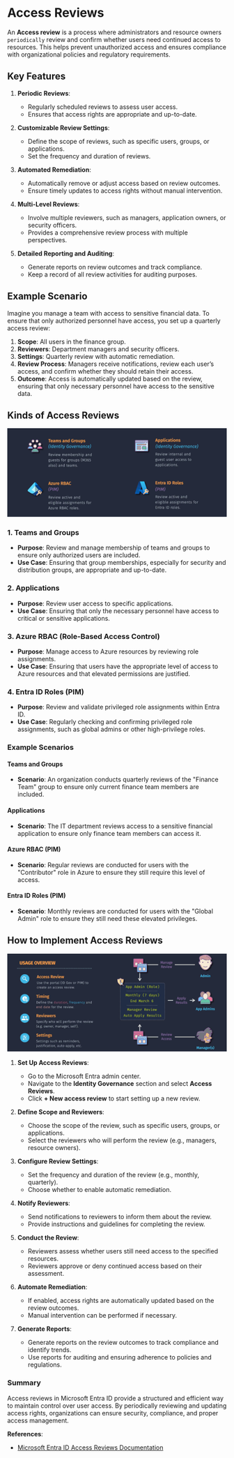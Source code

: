 # Access Reviews

An **Access review** is a process where administrators and resource owners `periodically` review and confirm whether users need continued access to resources. This helps prevent unauthorized access and ensures compliance with organizational policies and regulatory requirements.

## Key Features

1. **Periodic Reviews**:

   - Regularly scheduled reviews to assess user access.
   - Ensures that access rights are appropriate and up-to-date.

2. **Customizable Review Settings**:

   - Define the scope of reviews, such as specific users, groups, or applications.
   - Set the frequency and duration of reviews.

3. **Automated Remediation**:

   - Automatically remove or adjust access based on review outcomes.
   - Ensure timely updates to access rights without manual intervention.

4. **Multi-Level Reviews**:

   - Involve multiple reviewers, such as managers, application owners, or security officers.
   - Provides a comprehensive review process with multiple perspectives.

5. **Detailed Reporting and Auditing**:
   - Generate reports on review outcomes and track compliance.
   - Keep a record of all review activities for auditing purposes.

## Example Scenario

Imagine you manage a team with access to sensitive financial data. To ensure that only authorized personnel have access, you set up a quarterly access review:

1. **Scope**: All users in the finance group.
2. **Reviewers**: Department managers and security officers.
3. **Settings**: Quarterly review with automatic remediation.
4. **Review Process**: Managers receive notifications, review each user’s access, and confirm whether they should retain their access.
5. **Outcome**: Access is automatically updated based on the review, ensuring that only necessary personnel have access to the sensitive data.

## Kinds of Access Reviews

![alt text](images/access-review-kinds.png)

### 1. **Teams and Groups**

- **Purpose**: Review and manage membership of teams and groups to ensure only authorized users are included.
- **Use Case**: Ensuring that group memberships, especially for security and distribution groups, are appropriate and up-to-date.

### 2. **Applications**

- **Purpose**: Review user access to specific applications.
- **Use Case**: Ensuring that only the necessary personnel have access to critical or sensitive applications.

### 3. **Azure RBAC (Role-Based Access Control)**

- **Purpose**: Manage access to Azure resources by reviewing role assignments.
- **Use Case**: Ensuring that users have the appropriate level of access to Azure resources and that elevated permissions are justified.

### 4. **Entra ID Roles (PIM)**

- **Purpose**: Review and validate privileged role assignments within Entra ID.
- **Use Case**: Regularly checking and confirming privileged role assignments, such as global admins or other high-privilege roles.

### Example Scenarios

#### Teams and Groups

- **Scenario**: An organization conducts quarterly reviews of the "Finance Team" group to ensure only current finance team members are included.

#### Applications

- **Scenario**: The IT department reviews access to a sensitive financial application to ensure only finance team members can access it.

#### Azure RBAC (PIM)

- **Scenario**: Regular reviews are conducted for users with the "Contributor" role in Azure to ensure they still require this level of access.

#### Entra ID Roles (PIM)

- **Scenario**: Monthly reviews are conducted for users with the "Global Admin" role to ensure they still need these elevated privileges.

## How to Implement Access Reviews

![alt text](images/access-review-implementation.png)

1. **Set Up Access Reviews**:

   - Go to the Microsoft Entra admin center.
   - Navigate to the **Identity Governance** section and select **Access Reviews**.
   - Click **+ New access review** to start setting up a new review.

2. **Define Scope and Reviewers**:

   - Choose the scope of the review, such as specific users, groups, or applications.
   - Select the reviewers who will perform the review (e.g., managers, resource owners).

3. **Configure Review Settings**:

   - Set the frequency and duration of the review (e.g., monthly, quarterly).
   - Choose whether to enable automatic remediation.

4. **Notify Reviewers**:

   - Send notifications to reviewers to inform them about the review.
   - Provide instructions and guidelines for completing the review.

5. **Conduct the Review**:

   - Reviewers assess whether users still need access to the specified resources.
   - Reviewers approve or deny continued access based on their assessment.

6. **Automate Remediation**:

   - If enabled, access rights are automatically updated based on the review outcomes.
   - Manual intervention can be performed if necessary.

7. **Generate Reports**:
   - Generate reports on the review outcomes to track compliance and identify trends.
   - Use reports for auditing and ensuring adherence to policies and regulations.

### Summary

Access reviews in Microsoft Entra ID provide a structured and efficient way to maintain control over user access. By periodically reviewing and updating access rights, organizations can ensure security, compliance, and proper access management.

**References**:

- [Microsoft Entra ID Access Reviews Documentation](https://learn.microsoft.com/en-us/azure/active-directory/governance/access-reviews-overview)
